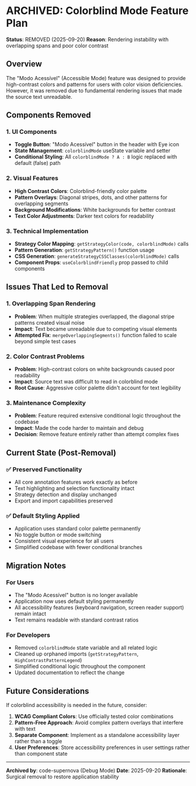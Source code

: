 # ARCHIVED: Colorblind Mode Feature Plan

**Status**: REMOVED (2025-09-20)
**Reason**: Rendering instability with overlapping spans and poor color contrast

## Overview

The "Modo Acessível" (Accessible Mode) feature was designed to provide high-contrast colors and patterns for users with color vision deficiencies. However, it was removed due to fundamental rendering issues that made the source text unreadable.

## Components Removed

### 1. UI Components
- **Toggle Button**: "Modo Acessível" button in the header with Eye icon
- **State Management**: `colorblindMode` useState variable and setter
- **Conditional Styling**: All `colorblindMode ? A : B` logic replaced with default (false) path

### 2. Visual Features
- **High Contrast Colors**: Colorblind-friendly color palette
- **Pattern Overlays**: Diagonal stripes, dots, and other patterns for overlapping segments
- **Background Modifications**: White backgrounds for better contrast
- **Text Color Adjustments**: Darker text colors for readability

### 3. Technical Implementation
- **Strategy Color Mapping**: `getStrategyColor(code, colorblindMode)` calls
- **Pattern Generation**: `getStrategyPattern()` function usage
- **CSS Generation**: `generateStrategyCSSClasses(colorblindMode)` calls
- **Component Props**: `useColorblindFriendly` prop passed to child components

## Issues That Led to Removal

### 1. Overlapping Span Rendering
- **Problem**: When multiple strategies overlapped, the diagonal stripe patterns created visual noise
- **Impact**: Text became unreadable due to competing visual elements
- **Attempted Fix**: `mergeOverlappingSegments()` function failed to scale beyond simple test cases

### 2. Color Contrast Problems
- **Problem**: High-contrast colors on white backgrounds caused poor readability
- **Impact**: Source text was difficult to read in colorblind mode
- **Root Cause**: Aggressive color palette didn't account for text legibility

### 3. Maintenance Complexity
- **Problem**: Feature required extensive conditional logic throughout the codebase
- **Impact**: Made the code harder to maintain and debug
- **Decision**: Remove feature entirely rather than attempt complex fixes

## Current State (Post-Removal)

### ✅ Preserved Functionality
- All core annotation features work exactly as before
- Text highlighting and selection functionality intact
- Strategy detection and display unchanged
- Export and import capabilities preserved

### ✅ Default Styling Applied
- Application uses standard color palette permanently
- No toggle button or mode switching
- Consistent visual experience for all users
- Simplified codebase with fewer conditional branches

## Migration Notes

### For Users
- The "Modo Acessível" button is no longer available
- Application now uses default styling permanently
- All accessibility features (keyboard navigation, screen reader support) remain intact
- Text remains readable with standard contrast ratios

### For Developers
- Removed `colorblindMode` state variable and all related logic
- Cleaned up orphaned imports (`getStrategyPattern`, `HighContrastPatternLegend`)
- Simplified conditional logic throughout the component
- Updated documentation to reflect the change

## Future Considerations

If colorblind accessibility is needed in the future, consider:
1. **WCAG Compliant Colors**: Use officially tested color combinations
2. **Pattern-Free Approach**: Avoid complex pattern overlays that interfere with text
3. **Separate Component**: Implement as a standalone accessibility layer rather than a toggle
4. **User Preferences**: Store accessibility preferences in user settings rather than component state

---

**Archived by**: code-supernova (Debug Mode)
**Date**: 2025-09-20
**Rationale**: Surgical removal to restore application stability
